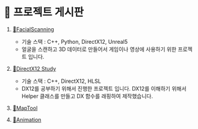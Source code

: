 

# 📌 프로젝트 게시판

1. [📝FacialScanning](FacialScanning.md)
	- 기술 스택 : C++, Python, DirectX12, Unreal5
	- 얼굴을 스캔하고 3D 데이터로 만들어서 게임이나 영상에 사용하기 위한 프로젝트 입니다.

2. [📝DirectX12 Study](https://github.com/gigian0611/study)
	- 기술 스택 : C++, DirectX12, HLSL
	- DX12를 공부하기 위해서 진행한 프로젝트 입니다. DX12를 이해하기 위해서 Helper 클래스를 만들고 DX 함수를 래핑하여 제작했습니다.
3. [📝MapTool](MapTool.md)
4. [📝Animation](Animation.md)